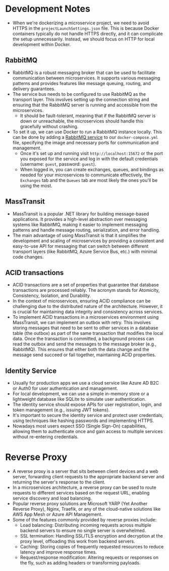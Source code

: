 # Development Notes

- When we're dockerizing a microservice project, we need to avoid HTTPS in the `projectLaunchSettings.json` file. This is because Docker containers typically do not handle HTTPS directly, and it can complicate the setup unnecessarily. Instead, we should focus on HTTP for local development within Docker.

## RabbitMQ

- RabbitMQ is a robust messaging broker that can be used to facilitate communication between microservices. It supports various messaging patterns and provides features like message queuing, routing, and delivery guarantees.
- The service bus needs to be configured to use RabbitMQ as the transport layer. This involves setting up the connection string and ensuring that the RabbitMQ server is running and accessible from the microservices.
  - It should be fault-tolerant, meaning that if the RabbitMQ server is down or unreachable, the microservices should handle this gracefully without crashing.
- To set it up, we can use Docker to run a RabbitMQ instance locally. This can be done by adding a [RabbitMQ service](../AsciiTypeGenerator/docker-compose.yml) to our `docker-compose.yml` file, specifying the image and necessary ports for communication and management.
  - Once it's set up and running visit `http://localhost:15672` or the port you exposed for the service and log in with the default credentials (username: `guest`, password: `guest`).
  - When logged in, you can create exchanges, queues, and bindings as needed for your microservices to communicate effectively, the `Exchanges` tab and the `Queues` tab are most likely the ones you'll be using the most.

## MassTransit

- MassTransit is a popular .NET library for building message-based applications. It provides a high-level abstraction over messaging systems like RabbitMQ, making it easier to implement messaging patterns and handle message routing, serialization, and error handling.
- The main advantage of using MassTransit is that it simplifies the development and scaling of microservices by providing a consistent and easy-to-use API for messaging that can switch between different transport layers (like RabbitMQ, Azure Service Bus, etc.) with minimal code changes.

## ACID transactions

- ACID transactions are a set of properties that guarantee that database transactions are processed reliably. The acronym stands for Atomicity, Consistency, Isolation, and Durability.
- In the context of microservices, ensuring ACID compliance can be challenging due to the distributed nature of the architecture. However, it is crucial for maintaining data integrity and consistency across services.
- To implement ACID transactions in a microservices environment using MassTransit, we can implement an outbox with retry. This involves storing messages that need to be sent to other services in a database table (the outbox) as part of the same transaction that modifies the local data. Once the transaction is committed, a background process can read the outbox and send the messages to the message broker (e.g., RabbitMQ). This ensures that either both the data change and the message send succeed or fail together, maintaining ACID properties.

## Identity Service

- Usually for production apps we use a cloud service like Azure AD B2C or Auth0 for user authentication and management.
- For local development, we can use a simple in-memory store or a lightweight database like SQLite to simulate user authentication.
- The identity service should expose APIs for user registration, login, and token management (e.g., issuing JWT tokens).
- It's important to secure the identity service and protect user credentials, using techniques like hashing passwords and implementing HTTPS.
- Nowadays most users expect SSO (Single Sign-On) capabilities, allowing them to authenticate once and gain access to multiple services without re-entering credentials.

# Reverse Proxy

- A reverse proxy is a server that sits between client devices and a web server, forwarding client requests to the appropriate backend server and returning the server's response to the client.
- In a microservices architecture, a reverse proxy can be used to route requests to different services based on the request URL, enabling service discovery and load balancing.
- Popular reverse proxy solutions are Microsoft YARP (Yet Another Reverse Proxy), Nginx, Traefik, or any of the cloud-native solutions like AWS App Mesh or Azure API Management.
- Some of the features commonly provided by reverse proxies include:
  - Load balancing: Distributing incoming requests across multiple backend servers to ensure no single server is overwhelmed.
  - SSL termination: Handling SSL/TLS encryption and decryption at the proxy level, offloading this work from backend servers.
  - Caching: Storing copies of frequently requested resources to reduce latency and improve response times.
  - Request/response modification: Altering requests or responses on the fly, such as adding headers or transforming payloads.